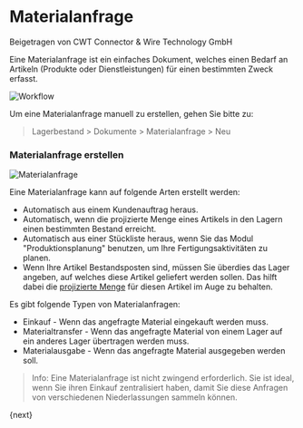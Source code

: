 # Materialanfrage
<span class="text-muted contributed-by">Beigetragen von CWT Connector & Wire Technology GmbH</span>

Eine Materialanfrage ist ein einfaches Dokument, welches einen Bedarf an Artikeln (Produkte oder Dienstleistungen) für einen bestimmten Zweck erfasst.

![Workflow]({{docs_base_url}}/assets/old_images/erpnext/material-request-workflow.jpg)

Um eine Materialanfrage manuell zu erstellen, gehen Sie bitte zu: 

> Lagerbestand > Dokumente > Materialanfrage > Neu

### Materialanfrage erstellen

<img class="screenshot" alt="Materialanfrage" src="{{docs_base_url}}/assets/img/buying/material-request.png">

Eine Materialanfrage kann auf folgende Arten erstellt werden:

* Automatisch aus einem Kundenauftrag heraus.
* Automatisch, wenn die projizierte Menge eines Artikels in den Lagern einen bestimmten Bestand erreicht.
* Automatisch aus einer Stückliste heraus, wenn Sie das Modul "Produktionsplanung" benutzen, um Ihre Fertigungsaktivitäten zu planen.
* Wenn Ihre Artikel Bestandsposten sind, müssen Sie überdies das Lager angeben, auf welches diese Artikel geliefert werden sollen. Das hilft dabei die [projizierte Menge]({{docs_base_url}}/user/manual/en/stock/projected-quantity.html) für diesen Artikel im Auge zu behalten.

Es gibt folgende Typen von Materialanfragen:

* Einkauf - Wenn das angefragte Material eingekauft werden muss.
* Materialtransfer - Wenn das angefragte Material von einem Lager auf ein anderes Lager übertragen werden muss.
* Materialausgabe - Wenn das angefragte Material ausgegeben werden soll.

> Info: Eine Materialanfrage ist nicht zwingend erforderlich. Sie ist ideal, wenn Sie ihren Einkauf zentralisiert haben, damit Sie diese Anfragen von verschiedenen Niederlassungen sammeln können.

{next}
